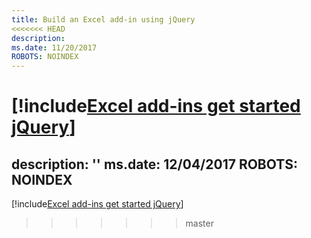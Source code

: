 ```yaml
---
title: Build an Excel add-in using jQuery
<<<<<<< HEAD
description: 
ms.date: 11/20/2017
ROBOTS: NOINDEX
---
```


[!include[Excel add-ins get started jQuery](../includes/file-get-started-excel-jquery.md)]
=======
description: ''
ms.date: 12/04/2017
ROBOTS: NOINDEX
---

[!include[Excel add-ins get started jQuery](../includes/file-get-started-excel-jquery.md)]
>>>>>>> master
